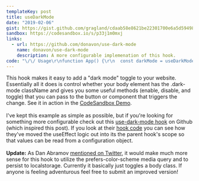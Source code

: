 ```yaml
---
templateKey: post
title: useDarkMode
date: "2019-02-06"
gist: https://gist.github.com/gragland/cdaab58e8621be22301700e6a5d59498
sandbox: https://codesandbox.io/s/p33j1m0mxj
links:
  - url: https://github.com/donavon/use-dark-mode
    name: donavon/use-dark-mode
    description: A more configurable implemenation of this hook.
code: "\/\/ Usage\r\nfunction App() {\r\n  const darkMode = useDarkMode(false);\r\n\r\n  return (\r\n    <div>\r\n      <div className=\"navbar\">\r\n        <Toggle darkMode={darkMode} \/>\r\n      <\/div>\r\n      <Content \/>\r\n    <\/div>\r\n  );\r\n}\r\n\r\n\/\/ Hook\r\nconst className = 'dark-mode';\r\nconst element = global.document.body;\r\n\r\nfunction useDarkMode(initialValue = false){\r\n  \/\/ Enabled state for dark mode\r\n  const [value, setDarkMode] = useState(initialValue);\r\n\r\n  \/\/ Fire off effect that add\/removes dark mode class\r\n  useEffect(\r\n    () => {\r\n      if (value) {\r\n        element.classList.add(className);\r\n      } else {\r\n        element.classList.remove(className);\r\n      }\r\n    },\r\n    [value] \/\/ Only re-call effect when value changes\r\n  );\r\n\r\n  \/\/ Return object containing value and handy methods for changing value\r\n  return {\r\n    value,\r\n    enable: () => setDarkMode(true),\r\n    disable: () => setDarkMode(false),\r\n    toggle: () => setDarkMode(current => !current)\r\n  };\r\n\r\n  \/\/ Alternatively, we could return a [value, setter] array (like useState) ...\r\n  \/\/ ... if we don't care about having enable\/disable\/toggle methods.\r\n  \/\/return [ value, setDarkMode ];\r\n};"
---
```


This hook makes it easy to add a "dark mode" toggle to your website. Essentially all it does is control whether your body element has the .dark-mode className and gives you some useful methods (enable, disable, and toggle) that you can pass to the button or component that triggers the change. See it in action in the [CodeSandbox Demo](https://codesandbox.io/s/p33j1m0mxj).
<br/><br/>
I've kept this example as simple as possible, but if you're looking for something more configurable check out this [use-dark-mode hook](https://github.com/donavon/use-dark-mode) on Github (which inspired this post). If you look at their [hook code](https://github.com/donavon/use-dark-mode/blob/develop/src/index.js) you can see how they've moved the useEffect logic out into its the parent hook's scope so that values can be read from a configuration object.
<br/><br/>
<b>Update:</b> As Dan Abramov [mentioned on Twitter](https://twitter.com/dan_abramov/status/1093272256007098368), it would make much more sense for this hook to utilize the prefers-color-scheme media query and to persist to localstorage. Currently it basically just toggles a body class. If anyone is feeling adventurous feel free to submit an improved version!
